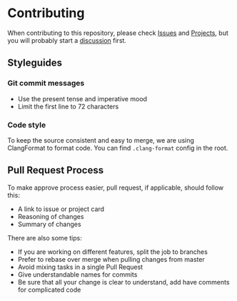 # Contributing

When contributing to this repository, please check [Issues](https://github.com/storm-devs/storm-engine/issues) and
[Projects](https://github.com/storm-devs/storm-engine/projects),
but you will probably start a [discussion](https://github.com/storm-devs/storm-engine/discussions) first.

## Styleguides

### Git commit messages

* Use the present tense and imperative mood
* Limit the first line to 72 characters

### Code style

To keep the source consistent and easy to merge, we are using ClangFormat to format code.
You can find ``.clang-format`` config in the root.

## Pull Request Process

To make approve process easier, pull request, if applicable, should follow this:

* A link to issue or project card
* Reasoning of changes
* Summary of changes

There are also some tips:

* If you are working on different features, split the job to branches
* Prefer to rebase over merge when pulling changes from master
* Avoid mixing tasks in a single Pull Request
* Give understandable names for commits
* Be sure that all your change is clear to understand, add have comments for complicated code